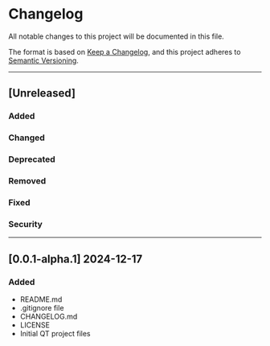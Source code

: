 # Changelog

All notable changes to this project will be documented in this file.

The format is based on [Keep a Changelog](https://keepachangelog.com/en/1.1.0/),
and this project adheres to [Semantic Versioning](https://semver.org/spec/v2.0.0.html).

---

## [Unreleased]

### Added

### Changed

### Deprecated

### Removed

### Fixed

### Security

---

## [0.0.1-alpha.1] 2024-12-17

### Added
- README.md
- .gitignore file
- CHANGELOG.md
- LICENSE
- Initial QT project files
